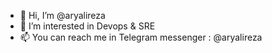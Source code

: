 - 👋 Hi, I’m @aryalireza
- 👀 I’m interested in Devops & SRE
- 📫 You can reach me in Telegram messenger : @aryalireza

<!---
aryalireza/aryalireza is a ✨ special ✨ repository because its `README.md` (this file) appears on your GitHub profile.
You can click the Preview link to take a look at your changes.
--->
